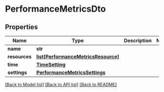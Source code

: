 # PerformanceMetricsDto

## Properties
Name | Type | Description | Notes
------------ | ------------- | ------------- | -------------
**name** | **str** |  | 
**resources** | [**list[PerformanceMetricsResource]**](PerformanceMetricsResource.md) |  | 
**time** | [**TimeSetting**](TimeSetting.md) |  | 
**settings** | [**PerformanceMetricsSettings**](PerformanceMetricsSettings.md) |  | 

[[Back to Model list]](../README.md#documentation-for-models) [[Back to API list]](../README.md#documentation-for-api-endpoints) [[Back to README]](../README.md)

